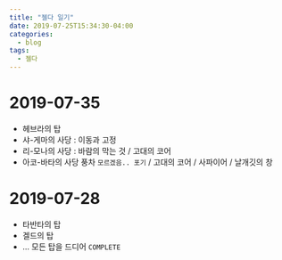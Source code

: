 ```yaml
---
title: "젤다 일기"
date: 2019-07-25T15:34:30-04:00
categories:
  - blog
tags:
  - 젤다
---
```



# 2019-07-35

- 헤브라의 탑
- 샤-게마의 사당 : 이동과 고정
- 리-모나의 사당 : 바람의 막는 것 / 고대의 코어
- 아코-바타의 사당 풍차    `모르겠음.. 포기` / 고대의 코어 / 사파이어 / 날개깃의 창


# 2019-07-28

- 타반타의 탑
- 겔드의 탑
- ... 모든 탑을 드디어 `COMPLETE`